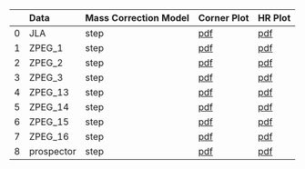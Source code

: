 |    | Data       | Mass Correction Model   | Corner Plot                                               | HR Plot                                               |
|---:|:-----------|:------------------------|:----------------------------------------------------------|:------------------------------------------------------|
|  0 | JLA        | step                    | [pdf](figures/jla/results_2021-08-04T0723_corner.pdf)     | [pdf](figures/jla/results_2021-08-04T0723_hr.pdf)     |
|  1 | ZPEG_1     | step                    | [pdf](figures/zpeg/1/results_2021-08-05T0325_corner.pdf)  | [pdf](figures/zpeg/1/results_2021-08-05T0325_hr.pdf)  |
|  2 | ZPEG_2     | step                    | [pdf](figures/zpeg/2/results_2021-08-05T0325_corner.pdf)  | [pdf](figures/zpeg/2/results_2021-08-05T0325_hr.pdf)  |
|  3 | ZPEG_3     | step                    | [pdf](figures/zpeg/3/results_2021-08-05T0325_corner.pdf)  | [pdf](figures/zpeg/3/results_2021-08-05T0325_hr.pdf)  |
|  4 | ZPEG_13    | step                    | [pdf](figures/zpeg/13/results_2021-08-05T0205_corner.pdf) | [pdf](figures/zpeg/13/results_2021-08-05T0205_hr.pdf) |
|  5 | ZPEG_14    | step                    | [pdf](figures/zpeg/14/results_2021-08-05T0205_corner.pdf) | [pdf](figures/zpeg/14/results_2021-08-05T0205_hr.pdf) |
|  6 | ZPEG_15    | step                    | [pdf](figures/zpeg/15/results_2021-08-05T0205_corner.pdf) | [pdf](figures/zpeg/15/results_2021-08-05T0205_hr.pdf) |
|  7 | ZPEG_16    | step                    | [pdf](figures/zpeg/16/results_2021-08-05T0205_corner.pdf) | [pdf](figures/zpeg/16/results_2021-08-05T0205_hr.pdf) |
|  8 | prospector | step                    | [pdf](figures/jla/results_2021-08-04T0723_corner.pdf)     | [pdf](figures/jla/results_2021-08-04T0723_hr.pdf)     |